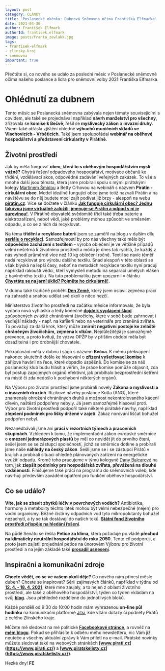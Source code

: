 ```yaml
---
layout: post
category: CLANKY
title: 'Poslanecké okénko: Dubnová Sněmovna očima Františka Elfmarka'
date: 2021-04-30
author: František Elfmark
authorId: frantisek.elfmark
image: posts/franta_zewlakk.jpg
tags: 
- frantisek-elfmark
- zlinsky-kraj
- snemovna
important: true
---
```


Přečtěte si, co nového se událo za poslední měsíc v Poslanecké sněmovně očima našeho poslance a lídra pro sněmovní volby 2021 Františka Elfmarka.

# Ohlédnutí za dubnem
Tento měsíc se Poslanecká sněmovna zabývala nejen tématy souvisejícími s covidem, ale také se projednával například **návrh manželství pro všechny**, zřizovala se **komise k Bečvě**, řešil se **myslivecký zákon** a **invazní druhy**. Všemi také otřásla zjištění ohledně **výbuchů muničních skladů ve Vlachovicích - Vrběticích**. Také jsem spolupořádal **webinář na oběhové hospodářství a představení cirkularity v Pirátíně**.


## Životní prostředí

Jak by měla fungovat **obec, která to s oběhovým hospodářstvím myslí vážně?** Chytrá řešení odpadového hospodářství, motivace občanů ke třídění, vzdělávací akce, odpovědné zadávání veřejných zakázek. To vše a mnohé další jsou témata, která jsme probírali spolu s mými pirátskými kolegy [Martinem Šmídou](https://olomoucky.pirati.cz/lide/martin-smida/) a Betty Crhovou na webináři s názvem **Pirátín - cirkulární obec**. Model ideálně fungující obce jsme totiž nazvali Pirátín a na návštěvu se do něj budete moci zajít podívat již brzy - alespoň na webu **[piratin.cz](http://piratin.cz/)**. Více se dočtete v článku **[Jak funguje cirkulární obec? Jednu takovou jsme virtuálně založili, jmenuje se Pirátín a odpad v ní je surovinou!](https://www.frantisekelfmark.cz/jak-funguje-cirkularni-obec-jednu-takovou-jsme-virtualne-zalozili-jmenuje-se-piratin-a-odpad-v-ni-je-surovinou/)**. V Pirátíně obyvatelé svědomitě třídí také třeba baterie a elektrozařízení, neboť vědí, jaké problémy mohou způsobit ve směsném odpadu, a co se z nich dá recyklovat. 

Na téma **třídění a recyklace baterií** jsem se zaměřil na blogu v dalším dílu **[seriálu o recyklaci](https://www.frantisekelfmark.cz/baterie-nepatri-do-kose-bohuzel-tam-stale-koncivaji-6/)**. Samozřejmostí by pro nás všechny také mělo být **odpovědné zacházení s textilem** - výroba oblečení je ve většině případů velmi nešetrná k životnímu prostředí a móda je dnes tak rychlá, že každý z nás vyhodí průměrně více než 10 kg oblečení ročně. Textil se navíc téměř nedá recyklovat pro výrobu dalšího textilu. Snad alespoň v této oblasti se však blýská na lepší časy, neboť na metodách recyklace textilu nyní pracují například rakouští vědci, kteří vymysleli metodu na separaci umělých vláken z bavlněného textilu. Na tuto problematiku jsem upozornil v článku **[Chystáte se na jarní úklid? Pojměte ho cirkulárně!](https://www.frantisekelfmark.cz/chystate-se-na-jarni-uklid-pojmete-ho-cirkularne/)**.

V dubnu také tradičně proběhl **[Den Země](https://www.frantisekelfmark.cz/oslavme-nasi-planetu/)**, který jsem oslavil zejména prací na zahradě a snahou udělat své okolí o něco hezčí. 

Ministerstvo životního prostředí na začátku měsíce informovalo, že byla vydána nová vyhláška a tedy konečně **[dojde k vyplácení škod](https://www.frantisekelfmark.cz/novinky-ohledne-vlku/)** způsobených zvláště chráněnými živočichy, které v sobě bude zahrnovat i vedlejší náklady - např. na kafilerii nebo na veterináře pro zraněná zvířata. To považuji za další krok, který může **zmírnit negativní postoje ke zvláště chráněným živočichům, zejména k vlkům**. Nejdůležitější je samozřejmě prevence, a proto kvituji, že výzva OPŽP by v příštím období měla být dosažitelná i pro drobnější chovatele.  

Pokračování měla v dubnu i sága s názvem **Bečva**. K mému překvapení nakonec skutečně došlo ke hlasování o **[zřízení vyšetřovací komise](https://www.frantisekelfmark.cz/ve-snemovne-byla-zrizena-vysetrovaci-komise-k-havarii-na-rece-becve/)** k zářijové havárii na řece, které dopadlo úspěšně. Do komise se za náš poslanecký klub budu hlásit a věřím, že práce komise pomůže objasnit, zda byl postup zapojených orgánů efektivní, jak probíhalo bezprostřední šetření na místě či zda nedošlo k pochybení některých orgánů. 

Na Výboru pro životní prostředí jsme probírali novely **Zákona o myslivosti a o invazních druzích**. Rizikové návrhy poslance Kotta (ANO), které znamenaly ohrožení chráněných druhů a možnost nekontrolovaného kácení dřevin, naštěstí podpořeny nebyly. Já jsem samozřejmě hlasoval proti. Výbor pro životní prostředí podpořil také některé pirátské návrhy, například **zlepšení podmínek pro lišky držené v zajetí**. Zákaz norování liščat bohužel podpořen nebyl.

Nezanedbávali jsme ani **práci v rezortních týmech a pracovních skupinách**. Vzhledem k tomu, že implementační zákon evropské směrnice o **omezení jednorázových plastů** by měl co nevidět jít do prvního čtení, sešel jsem se se zástupci společností, jichž se směrnice dotkne a probírali jsme naše **náhledy na český zákon**. Sešli jsme se i se zástupci Pirátů v krajích a probírali situaci ohledně plánovaných zařízení na energetické využití odpadu. Kromě toho pracujeme v týmu kolegyně [Dany Balcarové](https://www.pirati.cz/lide/dana-balcarova/) na tom, jak **zlepšit podmínky pro hospodářská zvířata, převážená na dlouhé vzdálenosti**. Finišujeme také práci na programu do sněmovních voleb, kde navrhuji především zavádění opatření pro funkční oběhové hospodářství.


## Co se událo?

**Víte, jak se zbavit zbytků léčiv v povrchových vodách?** Antibiotika, hormony a metabolity těchto látek mohou být velmi nebezpečné (nejen) pro vodní organismy. Běžné čistírny odpadních vod tyto mikropolutanty bohužel nezachytí, a ty se tak dostávají do našich toků. **[Státní fond životního prostředí přispěje na hledání řešení](https://www.frantisekelfmark.cz/jak-se-zbavit-zbytku-leciv-v-povrchovych-vodach-sfzp-prispeje-na-hledani-reseni/)**.

Na půdě Senátu se řešila **Petice za klima**, která požaduje po vládě **přechod na klimaticky neutrální hospodářství do roku 2050**. Tento cíl podporuji, a proto jsem zajistil projednání petice na únorovém Výboru pro životní prostředí a na jejím základě také **[prosadil usnesení](https://www.frantisekelfmark.cz/pirati-zavazali-ministerstva-zivotniho-prostredi-a-obchodu-k-prepracovani-strategii-aby-smerovaly-k-dosazeni-klimaticke-neutrality-2050/)**.


## Inspirační a komunikační zdroje

**Chcete vědět, co se ve vašem okolí děje?** Co nového nám přinesl měsíc duben? Chcete se inspirovat? Sérii zajímavých článků, například v týdnu od **[12. 4. - 18. 4. 2021](https://www.frantisekelfmark.cz/tydenni-inspirace-clanku-12-4-18-4-2021/)**, které mne zaujaly, a to nejen z oblasti životního prostředí, ale také z oběhového hospodářství, týden co týden vkládám na svůj **[blog](https://www.frantisekelfmark.cz/)**. Jsou přehledně rozdělené do jednotlivých bloků.

Každé pondělí od 9:30 do 10:00 hodin mám vyhrazenou **on-line půl hodinku** na komunikační platformě [Jitsi](https://meet.jit.si/kancelarelfmark), kde vítám dotazy či podněty Pirátů z celého Zlínského kraje. 

Můžete mě sledovat na mé politické **[Facebookové stránce](https://www.facebook.com/FrantisekElfmark.DiS/)**, a rovněž na **[mém blogu](https://www.frantisekelfmark.cz/)**. Pokud se přihlásíte k odběru mého newsletteru, nic Vám již neuteče a všechny aktuální zprávy k Vám přiletí na e-mail. Pirátské novinky můžete sledovat také na webových stránkách **[www.pirati.cz](https://www.pirati.cz/)** a **[www.piratskelisty.cz](https://www.piratskelisty.cz/)**.

Hezké dny!
**FE**

